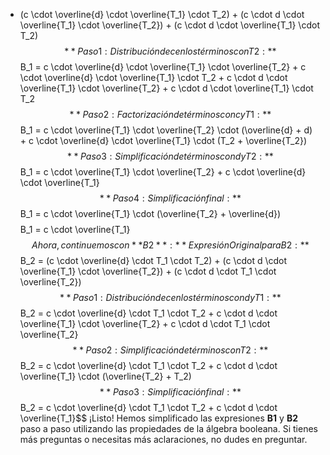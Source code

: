 + (c \cdot \overline{d} \cdot \overline{T_1} \cdot T_2) + (c \cdot d \cdot \overline{T_1} \cdot \overline{T_2}) + (c \cdot d \cdot \overline{T_1} \cdot T_2)$$ **Paso 1: Distribución de c en los términos con T2:** $$B_1 = c \cdot \overline{d} \cdot \overline{T_1} \cdot \overline{T_2} + c \cdot \overline{d} \cdot \overline{T_1} \cdot T_2 + c \cdot d \cdot \overline{T_1} \cdot \overline{T_2} + c \cdot d \cdot \overline{T_1} \cdot T_2$$ **Paso 2: Factorización de términos con c y T1:** $$B_1 = c \cdot \overline{T_1} \cdot \overline{T_2} \cdot (\overline{d} + d) + c \cdot \overline{d} \cdot \overline{T_1} \cdot (T_2 + \overline{T_2})$$ **Paso 3: Simplificación de términos con d y T2:** $$B_1 = c \cdot \overline{T_1} \cdot \overline{T_2} + c \cdot \overline{d} \cdot \overline{T_1}$$ **Paso 4: Simplificación final:** $$B_1 = c \cdot \overline{T_1} \cdot (\overline{T_2} + \overline{d})$$ $$B_1 = c \cdot \overline{T_1}$$ Ahora, continuemos con **B2**: **Expresión Original para B2:** $$B_2 = (c \cdot \overline{d} \cdot T_1 \cdot T_2) + (c \cdot d \cdot \overline{T_1} \cdot \overline{T_2}) + (c \cdot d \cdot T_1 \cdot \overline{T_2})$$ **Paso 1: Distribución de c en los términos con d y T1:** $$B_2 = c \cdot \overline{d} \cdot T_1 \cdot T_2 + c \cdot d \cdot \overline{T_1} \cdot \overline{T_2} + c \cdot d \cdot T_1 \cdot \overline{T_2}$$ **Paso 2: Simplificación de términos con T2:** $$B_2 = c \cdot \overline{d} \cdot T_1 \cdot T_2 + c \cdot d \cdot \overline{T_1} \cdot (\overline{T_2} + T_2)$$ **Paso 3: Simplificación final:** $$B_2 = c \cdot \overline{d} \cdot T_1 \cdot T_2 + c \cdot d \cdot \overline{T_1}$$ ¡Listo! Hemos simplificado las expresiones **B1** y **B2** paso a paso utilizando las propiedades de la álgebra booleana. Si tienes más preguntas o necesitas más aclaraciones, no dudes en preguntar.